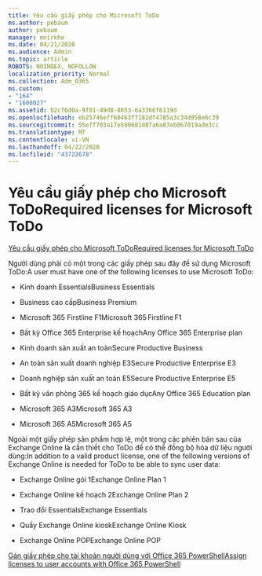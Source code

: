 ```yaml
---
title: Yêu cầu giấy phép cho Microsoft ToDo
ms.author: pebaum
author: pebaum
manager: mnirkhe
ms.date: 04/21/2020
ms.audience: Admin
ms.topic: article
ROBOTS: NOINDEX, NOFOLLOW
localization_priority: Normal
ms.collection: Adm_O365
ms.custom:
- "164"
- "1600027"
ms.assetid: b2cf6d0a-9f01-49d8-8653-6a3366f6119d
ms.openlocfilehash: eb25746eff60463f7182df4785a3c34d958e6c39
ms.sourcegitcommit: 55eff703a17e500681d8fa6a87eb067019ade3cc
ms.translationtype: MT
ms.contentlocale: vi-VN
ms.lasthandoff: 04/22/2020
ms.locfileid: "43722678"
---
```

# <a name="required-licenses-for-microsoft-todo"></a><span data-ttu-id="8e084-102">Yêu cầu giấy phép cho Microsoft ToDo</span><span class="sxs-lookup"><span data-stu-id="8e084-102">Required licenses for Microsoft ToDo</span></span>

[<span data-ttu-id="8e084-103">Yêu cầu giấy phép cho Microsoft ToDo</span><span class="sxs-lookup"><span data-stu-id="8e084-103">Required licenses for Microsoft ToDo</span></span>](https://support.office.com/article/381e9d1b-c500-49b5-973e-890fd86528d7.aspx)
  
<span data-ttu-id="8e084-104">Người dùng phải có một trong các giấy phép sau đây để sử dụng Microsoft ToDo:</span><span class="sxs-lookup"><span data-stu-id="8e084-104">A user must have one of the following licenses to use Microsoft ToDo:</span></span>
  
- <span data-ttu-id="8e084-105">Kinh doanh Essentials</span><span class="sxs-lookup"><span data-stu-id="8e084-105">Business Essentials</span></span>

- <span data-ttu-id="8e084-106">Business cao cấp</span><span class="sxs-lookup"><span data-stu-id="8e084-106">Business Premium</span></span>

- <span data-ttu-id="8e084-107">Microsoft 365 Firstline F1</span><span class="sxs-lookup"><span data-stu-id="8e084-107">Microsoft 365 Firstline F1</span></span>

- <span data-ttu-id="8e084-108">Bất kỳ Office 365 Enterprise kế hoạch</span><span class="sxs-lookup"><span data-stu-id="8e084-108">Any Office 365 Enterprise plan</span></span>

- <span data-ttu-id="8e084-109">Kinh doanh sản xuất an toàn</span><span class="sxs-lookup"><span data-stu-id="8e084-109">Secure Productive Business</span></span>

- <span data-ttu-id="8e084-110">An toàn sản xuất doanh nghiệp E3</span><span class="sxs-lookup"><span data-stu-id="8e084-110">Secure Productive Enterprise E3</span></span>

- <span data-ttu-id="8e084-111">Doanh nghiệp sản xuất an toàn E5</span><span class="sxs-lookup"><span data-stu-id="8e084-111">Secure Productive Enterprise E5</span></span>

- <span data-ttu-id="8e084-112">Bất kỳ văn phòng 365 kế hoạch giáo dục</span><span class="sxs-lookup"><span data-stu-id="8e084-112">Any Office 365 Education plan</span></span>

- <span data-ttu-id="8e084-113">Microsoft 365 A3</span><span class="sxs-lookup"><span data-stu-id="8e084-113">Microsoft 365 A3</span></span>

- <span data-ttu-id="8e084-114">Microsoft 365 A5</span><span class="sxs-lookup"><span data-stu-id="8e084-114">Microsoft 365 A5</span></span>

<span data-ttu-id="8e084-115">Ngoài một giấy phép sản phẩm hợp lệ, một trong các phiên bản sau của Exchange Online là cần thiết cho ToDo để có thể đồng bộ hóa dữ liệu người dùng:</span><span class="sxs-lookup"><span data-stu-id="8e084-115">In addition to a valid product license, one of the following versions of Exchange Online is needed for ToDo to be able to sync user data:</span></span>
  
- <span data-ttu-id="8e084-116">Exchange Online gói 1</span><span class="sxs-lookup"><span data-stu-id="8e084-116">Exchange Online Plan 1</span></span>

- <span data-ttu-id="8e084-117">Exchange Online kế hoạch 2</span><span class="sxs-lookup"><span data-stu-id="8e084-117">Exchange Online Plan 2</span></span>

- <span data-ttu-id="8e084-118">Trao đổi Essentials</span><span class="sxs-lookup"><span data-stu-id="8e084-118">Exchange Essentials</span></span>

- <span data-ttu-id="8e084-119">Quầy Exchange Online kiosk</span><span class="sxs-lookup"><span data-stu-id="8e084-119">Exchange Online Kiosk</span></span>

- <span data-ttu-id="8e084-120">Exchange Online POP</span><span class="sxs-lookup"><span data-stu-id="8e084-120">Exchange Online POP</span></span>

[<span data-ttu-id="8e084-121">Gán giấy phép cho tài khoản người dùng với Office 365 PowerShell</span><span class="sxs-lookup"><span data-stu-id="8e084-121">Assign licenses to user accounts with Office 365 PowerShell</span></span>](https://docs.microsoft.com/office365/enterprise/powershell/assign-licenses-to-user-accounts-with-office-365-powershell )
  